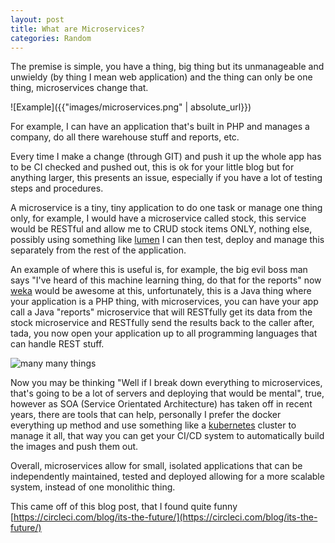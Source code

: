 ```yaml
---
layout: post
title: What are Microservices?
categories: Random
---
```


The premise is simple, you have a thing, big thing but its unmanageable and unwieldy (by thing I mean web application) and the thing can only be one thing, microservices change that.

![Example]({{"images/microservices.png" | absolute_url}})

For example, I can have an application that's built in PHP and manages a company, do all there warehouse stuff and reports, etc.

Every time I make a change (through GIT) and push it up the whole app has to be CI checked and pushed out, this is ok for your little blog but for anything larger, this presents an issue, especially if you have a lot of testing steps and procedures.

A microservice is a tiny, tiny application to do one task or manage one thing only, for example, I would have a microservice called stock, this service would be RESTful and allow me to CRUD stock items ONLY, nothing else, possibly using something like [lumen](https://lumen.laravel.com/) I can then test, deploy and manage this separately from the rest of the application.

An example of where this is useful is, for example, the big evil boss man says "I've heard of this machine learning thing, do that for the reports" now [weka](https://www.cs.waikato.ac.nz/ml/weka/) would be awesome at this, unfortunately, this is a Java thing where your application is a PHP thing, with microservices, you can have your app call a Java "reports" microservice that will RESTfully get its data from the stock microservice and RESTfully send the results back to the caller after, tada, you now open your application up to all programming languages that can handle REST stuff.

![many many things](http://mherman.org/assets/img/blog/docker-microservices.png)

Now you may be thinking "Well if I break down everything to microservices, that's going to be a lot of servers and deploying that would be mental", true, however as SOA (Service Orientated Architecture) has taken off in recent years, there are tools that can help, personally I prefer the docker everything up method and use something like a [kubernetes](https://kubernetes.io/) cluster to manage it all, that way you can get your CI/CD system to automatically build the images and push them out.

Overall, microservices allow for small, isolated applications that can be independently maintained, tested and deployed allowing for a more scalable system, instead of one monolithic thing.

This came off of this blog post, that I found quite funny [https://circleci.com/blog/its-the-future/](https://circleci.com/blog/its-the-future/)

